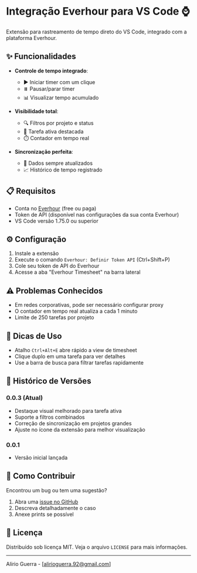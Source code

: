 # Integração Everhour para VS Code ⌚

Extensão para rastreamento de tempo direto do VS Code, integrado com a plataforma Everhour.

## ✨ Funcionalidades

- **Controle de tempo integrado**:
  - ▶️ Iniciar timer com um clique
  - ⏸️ Pausar/parar timer
  - 📊 Visualizar tempo acumulado

- **Visibilidade total**:
  - 🔍 Filtros por projeto e status
  - 🎯 Tarefa ativa destacada
  - ⏱️ Contador em tempo real

- **Sincronização perfeita**:
  - 🔄 Dados sempre atualizados
  - 📈 Histórico de tempo registrado

## 📋 Requisitos

- Conta no [Everhour](https://everhour.com) (free ou paga)
- Token de API (disponível nas configurações da sua conta Everhour)
- VS Code versão 1.75.0 ou superior

## ⚙️ Configuração

1. Instale a extensão
2. Execute o comando `Everhour: Definir Token API` (Ctrl+Shift+P)
3. Cole seu token de API do Everhour
4. Acesse a aba "Everhour Timesheet" na barra lateral

## ⚠️ Problemas Conhecidos

- Em redes corporativas, pode ser necessário configurar proxy
- O contador em tempo real atualiza a cada 1 minuto
- Limite de 250 tarefas por projeto

## 📌 Dicas de Uso

- Atalho `Ctrl+Alt+E` abre rápido a view de timesheet
- Clique duplo em uma tarefa para ver detalhes
- Use a barra de busca para filtrar tarefas rapidamente

## 📅 Histórico de Versões

### 0.0.3 (Atual)
- Destaque visual melhorado para tarefa ativa
- Suporte a filtros combinados
- Correção de sincronização em projetos grandes
- Ajuste no ícone da extensão para melhor visualização

### 0.0.1
- Versão inicial lançada

## 🤝 Como Contribuir

Encontrou um bug ou tem uma sugestão? 
1. Abra uma [issue no GitHub](https://github.com/alirioguerra/follow55-everhour-integration/issues)
2. Descreva detalhadamente o caso
3. Anexe prints se possível

## 📜 Licença

Distribuído sob licença MIT. Veja o arquivo `LICENSE` para mais informações.

---

Alírio Guerra - [alirioguerra.92@gmail.com]
